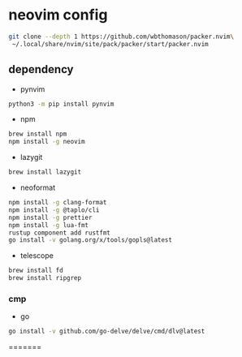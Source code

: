 # neovim config

```sh
git clone --depth 1 https://github.com/wbthomason/packer.nvim\
 ~/.local/share/nvim/site/pack/packer/start/packer.nvim
```

## dependency

* pynvim
```sh 
python3 -m pip install pynvim
```

* npm

```sh
brew install npm
npm install -g neovim
```

* lazygit

```sh
brew install lazygit
```


* neoformat
```sh 
npm install -g clang-format
npm install -g @taplo/cli
npm install -g prettier
npm install -g lua-fmt
rustup component add rustfmt
go install -v golang.org/x/tools/gopls@latest
```

* telescope
```sh 
brew install fd
brew install ripgrep
```

### cmp

* go

```sh 
go install -v github.com/go-delve/delve/cmd/dlv@latest
```
=======

